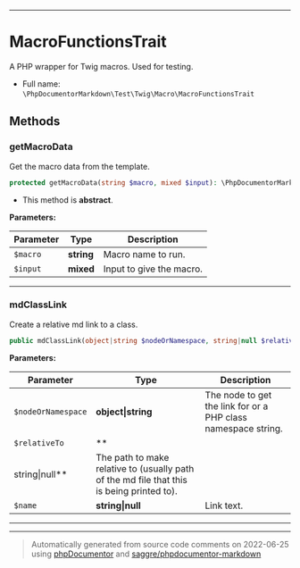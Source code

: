 ***

# MacroFunctionsTrait

A PHP wrapper for Twig macros. Used for testing.

* Full name: `\PhpDocumentorMarkdown\Test\Twig\Macro\MacroFunctionsTrait`

## Methods

### getMacroData

Get the macro data from the template.

```php
protected getMacroData(string $macro, mixed $input): \PhpDocumentorMarkdown\Test\Twig\Macro\MacroData|null
```

* This method is **abstract**.

**Parameters:**

| Parameter | Type | Description |
|-----------|------|-------------|
| `$macro` | **string** | Macro name to run. |
| `$input` | **mixed** | Input to give the macro. |

***

### mdClassLink

Create a relative md link to a class.

```php
public mdClassLink(object|string $nodeOrNamespace, string|null $relativeTo = null, string|null $name = null): \PhpDocumentorMarkdown\Test\Twig\Macro\MacroData|null
```

**Parameters:**

| Parameter | Type | Description |
|-----------|------|-------------|
| `$nodeOrNamespace` | **object&#124;string** | The node to get the link for or a PHP class namespace string. |
| `$relativeTo` | **
string&#124;null** | The path to make relative to (usually path of the md file that this is being printed to). |
| `$name` | **string&#124;null** | Link text. |

***

***
> Automatically generated from source code comments on 2022-06-25 using [phpDocumentor](http://www.phpdoc.org/) and [saggre/phpdocumentor-markdown](https://github.com/Saggre/phpDocumentor-markdown)

